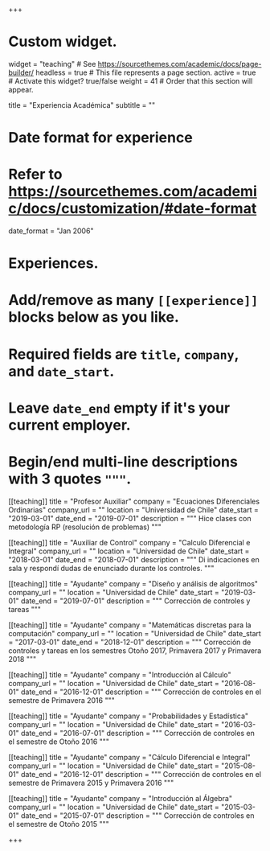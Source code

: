 +++
# Custom widget.
widget = "teaching"  # See https://sourcethemes.com/academic/docs/page-builder/
headless = true  # This file represents a page section.
active = true # Activate this widget? true/false
weight = 41  # Order that this section will appear.

title = "Experiencia Académica"
subtitle = ""

# Date format for experience
#   Refer to https://sourcethemes.com/academic/docs/customization/#date-format
date_format = "Jan 2006"

# Experiences.
#   Add/remove as many `[[experience]]` blocks below as you like.
#   Required fields are `title`, `company`, and `date_start`.
#   Leave `date_end` empty if it's your current employer.
#   Begin/end multi-line descriptions with 3 quotes `"""`.

[[teaching]]
  title = "Profesor Auxiliar"
  company = "Ecuaciones Diferenciales Ordinarias"
  company_url = ""
  location = "Universidad de Chile"
  date_start = "2019-03-01"
  date_end = "2019-07-01"
  description = """
  Hice clases con metodología RP (resolución de problemas)
  """

[[teaching]]
  title = "Auxiliar de Control"
  company = "Calculo Diferencial e Integral"
  company_url = ""
  location = "Universidad de Chile"
  date_start = "2018-03-01"
  date_end = "2018-07-01"
  description = """
  Di indicaciones en sala y respondí dudas de enunciado durante los controles.
  """

[[teaching]]
  title = "Ayudante"
  company = "Diseño y análisis de algoritmos"
  company_url = ""
  location = "Universidad de Chile"
  date_start = "2019-03-01"
  date_end = "2019-07-01"
  description = """
  Corrección de controles y tareas
  """

[[teaching]]
  title = "Ayudante"
  company = "Matemáticas discretas para la computación"
  company_url = ""
  location = "Universidad de Chile"
  date_start = "2017-03-01"
  date_end = "2018-12-01"
  description = """
  Corrección de controles y tareas en los semestres Otoño 2017, Primavera 2017 y Primavera 2018
  """

[[teaching]]
  title = "Ayudante"
  company = "Introducción al Cálculo"
  company_url = ""
  location = "Universidad de Chile"
  date_start = "2016-08-01"
  date_end = "2016-12-01"
  description = """
  Corrección de controles en el semestre de Primavera 2016
  """

[[teaching]]
  title = "Ayudante"
  company = "Probabilidades y Estadística"
  company_url = ""
  location = "Universidad de Chile"
  date_start = "2016-03-01"
  date_end = "2016-07-01"
  description = """
  Corrección de controles en el semestre de Otoño 2016
  """

[[teaching]]
  title = "Ayudante"
  company = "Cálculo Diferencial e Integral"
  company_url = ""
  location = "Universidad de Chile"
  date_start = "2015-08-01"
  date_end = "2016-12-01"
  description = """
  Corrección de controles en el semestre de Primavera 2015 y Primavera 2016
  """

[[teaching]]
  title = "Ayudante"
  company = "Introducción al Álgebra"
  company_url = ""
  location = "Universidad de Chile"
  date_start = "2015-03-01"
  date_end = "2015-07-01"
  description = """
  Corrección de controles en el semestre de Otoño 2015
  """

+++
